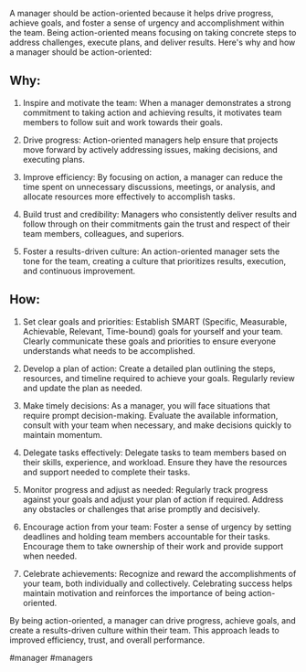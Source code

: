 
A manager should be action-oriented because it helps drive progress, achieve goals, and foster a sense of urgency and accomplishment within the team. Being action-oriented means focusing on taking concrete steps to address challenges, execute plans, and deliver results. Here's why and how a manager should be action-oriented:

## Why:

1. Inspire and motivate the team: When a manager demonstrates a strong commitment to taking action and achieving results, it motivates team members to follow suit and work towards their goals.

2. Drive progress: Action-oriented managers help ensure that projects move forward by actively addressing issues, making decisions, and executing plans.

3. Improve efficiency: By focusing on action, a manager can reduce the time spent on unnecessary discussions, meetings, or analysis, and allocate resources more effectively to accomplish tasks.

4. Build trust and credibility: Managers who consistently deliver results and follow through on their commitments gain the trust and respect of their team members, colleagues, and superiors.

5. Foster a results-driven culture: An action-oriented manager sets the tone for the team, creating a culture that prioritizes results, execution, and continuous improvement.

## How:

1. Set clear goals and priorities: Establish SMART (Specific, Measurable, Achievable, Relevant, Time-bound) goals for yourself and your team. Clearly communicate these goals and priorities to ensure everyone understands what needs to be accomplished.

2. Develop a plan of action: Create a detailed plan outlining the steps, resources, and timeline required to achieve your goals. Regularly review and update the plan as needed.

3. Make timely decisions: As a manager, you will face situations that require prompt decision-making. Evaluate the available information, consult with your team when necessary, and make decisions quickly to maintain momentum.

4. Delegate tasks effectively: Delegate tasks to team members based on their skills, experience, and workload. Ensure they have the resources and support needed to complete their tasks.

5. Monitor progress and adjust as needed: Regularly track progress against your goals and adjust your plan of action if required. Address any obstacles or challenges that arise promptly and decisively.

6. Encourage action from your team: Foster a sense of urgency by setting deadlines and holding team members accountable for their tasks. Encourage them to take ownership of their work and provide support when needed.

7. Celebrate achievements: Recognize and reward the accomplishments of your team, both individually and collectively. Celebrating success helps maintain motivation and reinforces the importance of being action-oriented.

By being action-oriented, a manager can drive progress, achieve goals, and create a results-driven culture within their team. This approach leads to improved efficiency, trust, and overall performance.

<!-- Keywords -->
#manager #managers
<!-- /Keywords -->
